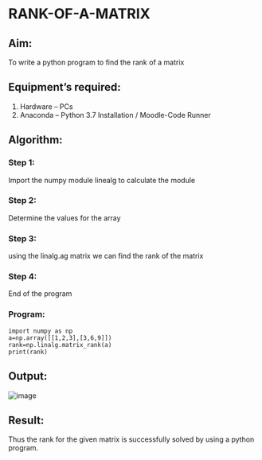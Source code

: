 # RANK-OF-A-MATRIX
## Aim:
To write a python program to find the rank of a matrix
## Equipment’s required:
1. 	Hardware – PCs
2. 	Anaconda – Python 3.7 Installation / Moodle-Code Runner
## Algorithm:
### Step 1: 
Import the numpy module linealg to calculate the module
### Step 2: 
Determine the values for the array
### Step 3: 
using the linalg.ag matrix we can find the rank of the matrix
### Step 4: 
End of the program
### Program:
```
import numpy as np
a=np.array([[1,2,3],[3,6,9]])
rank=np.linalg.matrix_rank(a)
print(rank)
```
## Output:
![image](https://user-images.githubusercontent.com/119405916/230776842-d932124c-23f2-4b3a-ab07-50917a1b12a6.png)


## Result:
Thus the rank for the given matrix is successfully solved by  using a python program.


